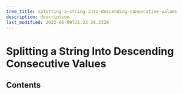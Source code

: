 ```yaml
---
tree_title: splitting-a-string-into-descending-consecutive-values
description: description
last_modified: 2022-06-09T21:23:28.2328
---
```


# Splitting a String Into Descending Consecutive Values

## Contents
